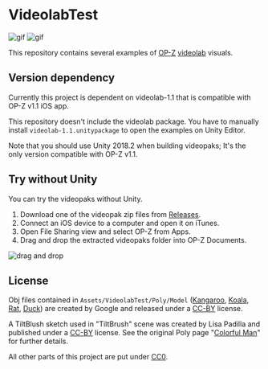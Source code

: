 VideolabTest
============

![gif](https://i.imgur.com/CNAe3Uk.gif)
![gif](https://i.imgur.com/2PNr9Vt.gif)

This repository contains several examples of [OP-Z] [videolab] visuals.

[OP-Z]: https://www.teenageengineering.com/products/op-z
[videolab]: https://github.com/teenageengineering/videolab

Version dependency
------------------

Currently this project is dependent on videolab-1.1 that is compatible with
OP-Z v1.1 iOS app.

This repository doesn't include the videolab package. You have to manually
install `videolab-1.1.unitypackage` to open the examples on Unity Editor.

Note that you should use Unity 2018.2 when building videopaks; It's the only
version compatible with OP-Z v1.1.

Try without Unity
-----------------

You can try the videopaks without Unity.

1. Download one of the videopak zip files from [Releases].
2. Connect an iOS device to a computer and open it on iTunes.
3. Open File Sharing view and select OP-Z from Apps.
4. Drag and drop the extracted videopaks folder into OP-Z Documents.

![drag and drop](https://i.imgur.com/Rk5IvFq.png)

[Releases]: https://github.com/keijiro/VideolabTest/releases

License
-------

Obj files contained in `Assets/VideolabTest/Poly/Model` ([Kangaroo], [Koala],
[Rat], [Duck]) are created by Google and released under a [CC-BY] license.

[Kangaroo]: https://poly.google.com/view/3yiIERrKNQr
[Koala]: https://poly.google.com/view/9x4UY7n27nI
[Rat]: https://poly.google.com/view/9h_k4Jkm3Le
[Duck]: https://poly.google.com/view/frSLi6b6Vid
[CC-BY]: https://creativecommons.org/licenses/by/3.0/

A TiltBlush sketch used in "TiltBrush" scene was created by Lisa Padilla and
published under a [CC-BY] license. See the original Poly page "[Colorful Man]"
for further details.

[Colorful Man]: https://poly.google.com/view/2s0cpvWShgk

All other parts of this project are put under [CC0].

[CC0]: https://creativecommons.org/share-your-work/public-domain/cc0/
